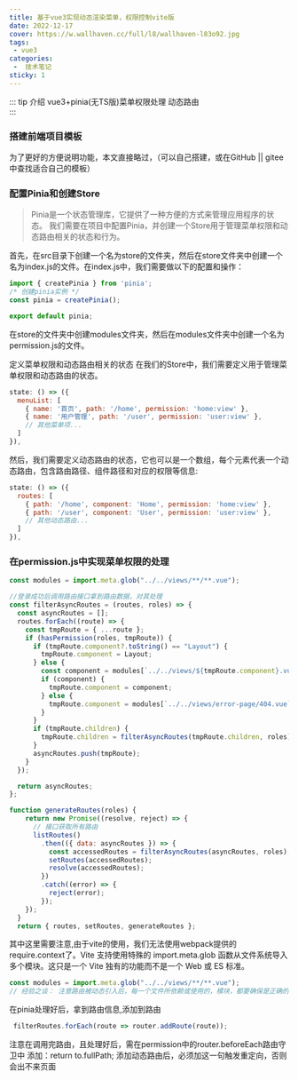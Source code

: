 ```yaml
---
title: 基于vue3实现动态渲染菜单，权限控制vite版
date: 2022-12-17
cover: https://w.wallhaven.cc/full/l8/wallhaven-l83o92.jpg
tags:
 - vue3
categories:
 -  技术笔记
sticky: 1
---
```


::: tip 介绍
vue3+pinia(无TS版)菜单权限处理 动态路由<br>
:::

<!-- more -->

### 搭建前端项目模板

为了更好的方便说明功能，本文直接略过，（可以自己搭建，或在GitHub || gitee中查找适合自己的模板）

### 配置Pinia和创建Store
>
>Pinia是一个状态管理库，它提供了一种方便的方式来管理应用程序的状态。
>我们需要在项目中配置Pinia，并创建一个Store用于管理菜单权限和动态路由相关的状态和行为。

首先，在src目录下创建一个名为store的文件夹，然后在store文件夹中创建一个名为index.js的文件。在index.js中，我们需要做以下的配置和操作：

```javaScript
import { createPinia } from 'pinia';
/* 创建pinia实例 */
const pinia = createPinia();

export default pinia;
```

在store的文件夹中创建modules文件夹，然后在modules文件夹中创建一个名为permission.js的文件。

定义菜单权限和动态路由相关的状态
在我们的Store中，我们需要定义用于管理菜单权限和动态路由的状态。

```javaScript
state: () => ({
  menuList: [
    { name: '首页', path: '/home', permission: 'home:view' },
    { name: '用户管理', path: '/user', permission: 'user:view' },
    // 其他菜单项...
  ]
}),
```

然后，我们需要定义动态路由的状态，它也可以是一个数组，每个元素代表一个动态路由，包含路由路径、组件路径和对应的权限等信息:

```javaScript
state: () => ({
  routes: [
    { path: '/home', component: 'Home', permission: 'home:view' },
    { path: '/user', component: 'User', permission: 'user:view' },
    // 其他动态路由...
  ]
}),
```

### 在permission.js中实现菜单权限的处理

```javascript
const modules = import.meta.glob("../../views/**/**.vue");

//登录成功后调用路由接口拿到路由数据，对其处理
const filterAsyncRoutes = (routes, roles) => {
  const asyncRoutes = [];
  routes.forEach((route) => {
    const tmpRoute = { ...route };
    if (hasPermission(roles, tmpRoute)) {
      if (tmpRoute.component?.toString() == "Layout") {
        tmpRoute.component = Layout;
      } else {
        const component = modules[`../../views/${tmpRoute.component}.vue`];
        if (component) {
          tmpRoute.component = component;
        } else {
          tmpRoute.component = modules[`../../views/error-page/404.vue`];
        }
      }
      if (tmpRoute.children) {
        tmpRoute.children = filterAsyncRoutes(tmpRoute.children, roles);
      }
      asyncRoutes.push(tmpRoute);
    }
  });

  return asyncRoutes;
};

function generateRoutes(roles) {
    return new Promise((resolve, reject) => {
      // 接口获取所有路由
      listRoutes()
        .then(({ data: asyncRoutes }) => {
          const accessedRoutes = filterAsyncRoutes(asyncRoutes, roles);
          setRoutes(accessedRoutes);
          resolve(accessedRoutes);
        })
        .catch((error) => {
          reject(error);
        });
    });
  }
  return { routes, setRoutes, generateRoutes };
```

其中这里需要注意,由于vite的使用，我们无法使用webpack提供的require.context了。Vite 支持使用特殊的 import.meta.glob 函数从文件系统导入多个模块。这只是一个 Vite 独有的功能而不是一个 Web 或 ES 标准。

```javascript
const modules = import.meta.glob("../../views/**/**.vue");
// 经验之谈： 注意路由被动态引入后，每一个文件所依赖或使用的，模块，都要确保是正确的，否则构建时将会报错
```

在pinia处理好后，拿到路由信息,添加到路由

```javascript
 filterRoutes.forEach(route => router.addRoute(route));
```

注意在调用完路由，且处理好后，需在permission中的router.beforeEach路由守卫中 添加：return to.fullPath; 添加动态路由后，必须加这一句触发重定向，否则会出不来页面

